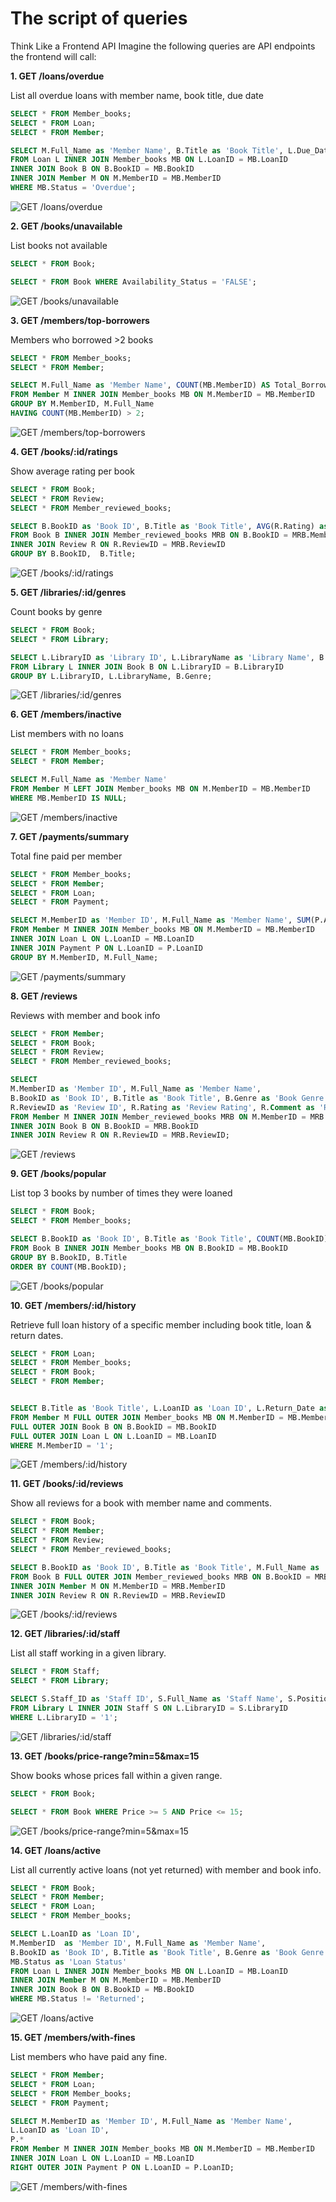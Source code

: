 # **The script of queries**

Think Like a Frontend API Imagine the following queries are API endpoints the 
frontend will call: 

**1. GET /loans/overdue**

List all overdue loans with member name, book title, due date  

```sql
SELECT * FROM Member_books;
SELECT * FROM Loan;
SELECT * FROM Member;

SELECT M.Full_Name as 'Member Name', B.Title as 'Book Title', L.Due_Date as 'Due Date'
FROM Loan L INNER JOIN Member_books MB ON L.LoanID = MB.LoanID
INNER JOIN Book B ON B.BookID = MB.BookID
INNER JOIN Member M ON M.MemberID = MB.MemberID
WHERE MB.Status = 'Overdue';
```

![GET /loans/overdue](./image/get_loans_overdue.png)

**2. GET /books/unavailable**

 List books not available

 ```sql
 SELECT * FROM Book;

SELECT * FROM Book WHERE Availability_Status = 'FALSE';
 ```

![GET /books/unavailable](./image/get_books_unavailable.png)

**3. GET /members/top-borrowers**

Members who borrowed >2 books 

```sql
SELECT * FROM Member_books;
SELECT * FROM Member;

SELECT M.Full_Name as 'Member Name', COUNT(MB.MemberID) AS Total_Borrowed
FROM Member M INNER JOIN Member_books MB ON M.MemberID = MB.MemberID
GROUP BY M.MemberID, M.Full_Name
HAVING COUNT(MB.MemberID) > 2;
```

![GET /members/top-borrowers](./image/get_members_topBorrowers.png)

**4. GET /books/:id/ratings**

Show average rating per book

```sql
SELECT * FROM Book;
SELECT * FROM Review;
SELECT * FROM Member_reviewed_books;

SELECT B.BookID as 'Book ID', B.Title as 'Book Title', AVG(R.Rating) as 'Average Rating'
FROM Book B INNER JOIN Member_reviewed_books MRB ON B.BookID = MRB.MemberID
INNER JOIN Review R ON R.ReviewID = MRB.ReviewID
GROUP BY B.BookID,  B.Title;
```

![GET /books/:id/ratings](./image/get_book_id_rating.png)

**5. GET /libraries/:id/genres**

 Count books by genre 

 ```sql
 SELECT * FROM Book;
SELECT * FROM Library;

SELECT L.LibraryID as 'Library ID', L.LibraryName as 'Library Name', B.Genre as 'Genre', COUNT(B.LibraryID) as 'Number of Books'
FROM Library L INNER JOIN Book B ON L.LibraryID = B.LibraryID
GROUP BY L.LibraryID, L.LibraryName, B.Genre;
 ```

![GET /libraries/:id/genres](./image/get_libraries_id_genres.png)

**6. GET /members/inactive**

 List members with no loans  

 ```sql
SELECT * FROM Member_books;
SELECT * FROM Member;

SELECT M.Full_Name as 'Member Name'
FROM Member M LEFT JOIN Member_books MB ON M.MemberID = MB.MemberID
WHERE MB.MemberID IS NULL;
 ```

![GET /members/inactive](./image/get_members_inactive.png)

**7. GET /payments/summary**

Total fine paid per member  

```sql
SELECT * FROM Member_books;
SELECT * FROM Member;
SELECT * FROM Loan;
SELECT * FROM Payment;

SELECT M.MemberID as 'Member ID', M.Full_Name as 'Member Name', SUM(P.Amount) as 'Total Fine' 
FROM Member M INNER JOIN Member_books MB ON M.MemberID = MB.MemberID
INNER JOIN Loan L ON L.LoanID = MB.LoanID
INNER JOIN Payment P ON L.LoanID = P.LoanID
GROUP BY M.MemberID, M.Full_Name;
```

![GET /payments/summary](./image/get_payments_summary.png)

**8. GET /reviews**

Reviews with member and book info

```sql
SELECT * FROM Member;
SELECT * FROM Book;
SELECT * FROM Review;
SELECT * FROM Member_reviewed_books;

SELECT
M.MemberID as 'Member ID', M.Full_Name as 'Member Name', 
B.BookID as 'Book ID', B.Title as 'Book Title', B.Genre as 'Book Genre', B.Price as 'Book Price',
R.ReviewID as 'Review ID', R.Rating as 'Review Rating', R.Comment as 'Review Comment'
FROM Member M INNER JOIN Member_reviewed_books MRB ON M.MemberID = MRB.MemberID
INNER JOIN Book B ON B.BookID = MRB.BookID 
INNER JOIN Review R ON R.ReviewID = MRB.ReviewID;
```

![GET /reviews](./image/get_reviews.png)

**9. GET /books/popular**

 List top 3 books by number of times they were loaned 

 ```sql
 SELECT * FROM Book;
SELECT * FROM Member_books;

SELECT B.BookID as 'Book ID', B.Title as 'Book Title', COUNT(MB.BookID) as 'Number of Times Loaned'
FROM Book B INNER JOIN Member_books MB ON B.BookID = MB.BookID
GROUP BY B.BookID, B.Title
ORDER BY COUNT(MB.BookID);
 ```

![GET /books/popular](./image/get_books_popular.png)

**10. GET /members/:id/history**

Retrieve full loan history of a specific member including book title, 
loan & return dates.

```sql
SELECT * FROM Loan;
SELECT * FROM Member_books;
SELECT * FROM Book;
SELECT * FROM Member;


SELECT B.Title as 'Book Title', L.LoanID as 'Loan ID', L.Return_Date as 'Return Date'
FROM Member M FULL OUTER JOIN Member_books MB ON M.MemberID = MB.MemberID
FULL OUTER JOIN Book B ON B.BookID = MB.BookID
FULL OUTER JOIN Loan L ON L.LoanID = MB.LoanID
WHERE M.MemberID = '1';
```

![GET /members/:id/history](./image/get_members_id_history.png)

**11. GET /books/:id/reviews**

Show all reviews for a book with member name and comments.

```sql
SELECT * FROM Book;
SELECT * FROM Member;
SELECT * FROM Review;
SELECT * FROM Member_reviewed_books;

SELECT B.BookID as 'Book ID', B.Title as 'Book Title', M.Full_Name as 'Member Name', R.Comment as 'Comment'
FROM Book B FULL OUTER JOIN Member_reviewed_books MRB ON B.BookID = MRB.BookID
INNER JOIN Member M ON M.MemberID = MRB.MemberID
INNER JOIN Review R ON R.ReviewID = MRB.ReviewID
```

![GET /books/:id/reviews](./image/get_books_id_reviews.png)

**12. GET /libraries/:id/staff**

List all staff working in a given library.

```sql
SELECT * FROM Staff;
SELECT * FROM Library;

SELECT S.Staff_ID as 'Staff ID', S.Full_Name as 'Staff Name', S.Position as 'Staff Position'
FROM Library L INNER JOIN Staff S ON L.LibraryID = S.LibraryID
WHERE L.LibraryID = '1';
```

![GET /libraries/:id/staff](./image/get_libraries_id_staff.png)

**13. GET /books/price-range?min=5&max=15**

Show books whose prices fall within a given range.

```sql
SELECT * FROM Book;

SELECT * FROM Book WHERE Price >= 5 AND Price <= 15;
```

![GET /books/price-range?min=5&max=15](./image/get_books_price_range.png)

**14. GET /loans/active**

List all currently active loans (not yet returned) with member and book info.

```sql
SELECT * FROM Book;
SELECT * FROM Member;
SELECT * FROM Loan;
SELECT * FROM Member_books;

SELECT L.LoanID as 'Loan ID',
M.MemberID  as 'Member ID', M.Full_Name as 'Member Name', 
B.BookID as 'Book ID', B.Title as 'Book Title', B.Genre as 'Book Genre', B.Price as 'Book Price', 
MB.Status as 'Loan Status'
FROM Loan L INNER JOIN Member_books MB ON L.LoanID = MB.LoanID
INNER JOIN Member M ON M.MemberID = MB.MemberID
INNER JOIN Book B ON B.BookID = MB.BookID
WHERE MB.Status != 'Returned';
```

![GET /loans/active](./image/get_loans_active.png)

**15. GET /members/with-fines**

List members who have paid any fine.

```sql
SELECT * FROM Member;
SELECT * FROM Loan;
SELECT * FROM Member_books;
SELECT * FROM Payment;

SELECT M.MemberID as 'Member ID', M.Full_Name as 'Member Name',
L.LoanID as 'Loan ID',
P.*
FROM Member M INNER JOIN Member_books MB ON M.MemberID = MB.MemberID
INNER JOIN Loan L ON L.LoanID = MB.LoanID
RIGHT OUTER JOIN Payment P ON L.LoanID = P.LoanID;
```

![GET /members/with-fines](./image/get_members_with_fines.png)











